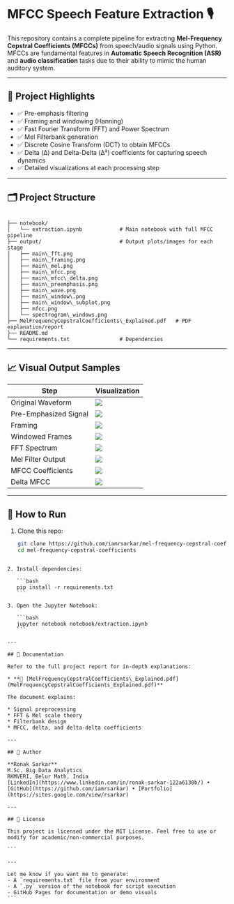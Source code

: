 # MFCC Speech Feature Extraction 🎙️

This repository contains a complete pipeline for extracting **Mel-Frequency Cepstral Coefficients (MFCCs)** from speech/audio signals using Python. MFCCs are fundamental features in **Automatic Speech Recognition (ASR)** and **audio classification** tasks due to their ability to mimic the human auditory system.

---

## 📌 Project Highlights

- ✅ Pre-emphasis filtering
- ✅ Framing and windowing (Hanning)
- ✅ Fast Fourier Transform (FFT) and Power Spectrum
- ✅ Mel Filterbank generation
- ✅ Discrete Cosine Transform (DCT) to obtain MFCCs
- ✅ Delta (Δ) and Delta-Delta (Δ²) coefficients for capturing speech dynamics
- ✅ Detailed visualizations at each processing step

---

## 🗂️ Project Structure

```

├── notebook/
│   └── extraction.ipynb            # Main notebook with full MFCC pipeline
├── output/                         # Output plots/images for each stage
│   ├── main\_fft.png
│   ├── main\_framing.png
│   ├── main\_mel.png
│   ├── main\_mfcc.png
│   ├── main\_mfcc\_delta.png
│   ├── main\_preemphasis.png
│   ├── main\_wave.png
│   ├── main\_window\.png
│   ├── main\_window\_subplot.png
│   ├── mfcc.png
│   └── spectrogram\_windows.png
├── MelFrequencyCepstralCoefficients\_Explained.pdf   # PDF explanation/report
├── README.md
└── requirements.txt                # Dependencies

````

---

## 📈 Visual Output Samples

| Step | Visualization |
|------|---------------|
| Original Waveform | ![](output/main_wave.png) |
| Pre-Emphasized Signal | ![](output/main_preemphasis.png) |
| Framing | ![](output/main_framing.png) |
| Windowed Frames | ![](output/main_window_subplot.png) |
| FFT Spectrum | ![](output/main_fft.png) |
| Mel Filter Output | ![](output/main_mel.png) |
| MFCC Coefficients | ![](output/main_mfcc.png) |
| Delta MFCC | ![](output/main_mfcc_delta.png) |

---

## 📄 How to Run

1. Clone this repo:
   ```bash
   git clone https://github.com/iamrsarkar/mel-frequency-cepstral-coefficients.git
   cd mel-frequency-cepstral-coefficients
````

2. Install dependencies:

   ```bash
   pip install -r requirements.txt
   ```

3. Open the Jupyter Notebook:

   ```bash
   jupyter notebook notebook/extraction.ipynb
   ```

---

## 📘 Documentation

Refer to the full project report for in-depth explanations:

* **📄 [MelFrequencyCepstralCoefficients\_Explained.pdf](MelFrequencyCepstralCoefficients_Explained.pdf)**

The document explains:

* Signal preprocessing
* FFT & Mel scale theory
* Filterbank design
* MFCC, delta, and delta-delta coefficients

---

## 🧠 Author

**Ronak Sarkar**
M.Sc. Big Data Analytics
RKMVERI, Belur Math, India
[LinkedIn](https://www.linkedin.com/in/ronak-sarkar-122a6130b/) • [GitHub](https://github.com/iamrsarkar) • [Portfolio](https://sites.google.com/view/rsarkar)

---

## 📜 License

This project is licensed under the MIT License. Feel free to use or modify for academic/non-commercial purposes.

```

---

Let me know if you want me to generate:
- A `requirements.txt` file from your environment
- A `.py` version of the notebook for script execution
- GitHub Pages for documentation or demo visuals
```
